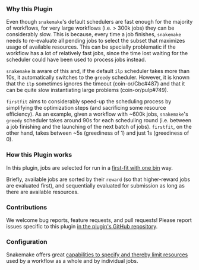 
### Why this Plugin

Even though `snakemake`'s default schedulers are fast enough for the majority of workflows, for very large workflows (i.e. > 300k jobs) they can be considerably slow. This is because, every time a job finishes, `snakemake` needs to re-evaluate all pending jobs to select the subset that maximizes usage of available resources. This can be specially problematic if the workflow has a lot of relatively fast jobs, since the time lost waiting for the scheduler could have been used to process jobs instead.

`snakemake` is aware of this and, if the default `ilp` scheduler takes more than 10s, it automatically switches to the `greedy` scheduler. However, it is known that the `ilp` sometimes ignores the timeout (coin-or/Cbc#487) and that it can be quite slow instantiating large problems (coin-or/pulp#749).

`firstfit` aims to considerably speed-up the scheduling process by simplifying the optimization steps (and sacrificing some resource efficiency). As an example, given a workflow with ~600k jobs, `snakemake`'s `greedy` scheduler takes around 90s for each scheduling round (i.e. between a job finishing and the launching of the next batch of jobs). `firstfit`, on the other hand, takes between ~5s (greediness of 1) and just 1s (greediness of 0).

### How this Plugin works

In this plugin, jobs are selected for run in a [first-fit with one bin](https://en.wikipedia.org/wiki/First-fit_bin_packing) way.

Briefly, available jobs are sorted by their `reward` (so that higher-reward jobs are evaluated first), and sequentially evaluated for submission as long as there are available resources.

### Contributions

We welcome bug reports, feature requests, and pull requests!
Please report issues specific to this plugin [in the plugin's GitHub repository](https://github.com/snakemake/snakemake-scheduler-plugin-firstfit/issues).

### Configuration

Snakemake offers great [capabilities to specify and thereby limit resources](https://snakemake.readthedocs.io/en/stable/snakefiles/rules.html#resources) used by a workflow as a whole and by individual jobs.
